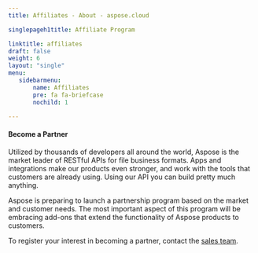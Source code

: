 ```yaml
---
title: Affiliates - About - aspose.cloud

singlepageh1title: Affiliate Program

linktitle: affiliates
draft: false
weight: 6
layout: "single"
menu:
   sidebarmenu: 
       name: Affiliates
       pre: fa fa-briefcase
       nochild: 1

---
```


<div class="box1">

#### **Become a Partner**

Utilized by thousands of developers all around the world, Aspose is the market leader of RESTful APIs for file business formats. Apps and integrations make our products even stronger, and work with the tools that customers are already using. Using our API you can build pretty much anything.

Aspose is preparing to launch a partnership program based on the market and customer needs. The most important aspect of this program will be embracing add-ons that extend the functionality of Aspose products to customers.

To register your interest in becoming a partner, contact the [sales team](/contact).

</div>